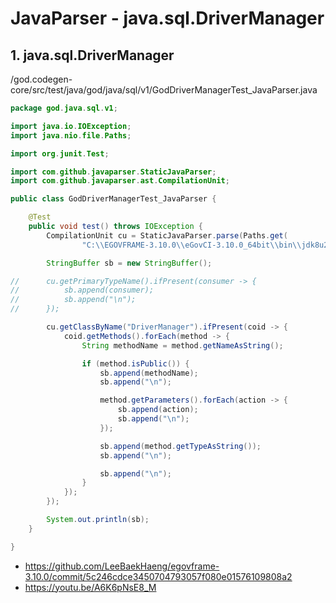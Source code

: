 # JavaParser - java.sql.DriverManager

## 1. java.sql.DriverManager

/god.codegen-core/src/test/java/god/java/sql/v1/GodDriverManagerTest_JavaParser.java

```java
package god.java.sql.v1;

import java.io.IOException;
import java.nio.file.Paths;

import org.junit.Test;

import com.github.javaparser.StaticJavaParser;
import com.github.javaparser.ast.CompilationUnit;

public class GodDriverManagerTest_JavaParser {

	@Test
	public void test() throws IOException {
		CompilationUnit cu = StaticJavaParser.parse(Paths.get(
				"C:\\EGOVFRAME-3.10.0\\eGovCI-3.10.0_64bit\\bin\\jdk8u242-b08\\src\\java\\sql", "DriverManager.java"));

		StringBuffer sb = new StringBuffer();

//		cu.getPrimaryTypeName().ifPresent(consumer -> {
//			sb.append(consumer);
//			sb.append("\n");
//		});

		cu.getClassByName("DriverManager").ifPresent(coid -> {
			coid.getMethods().forEach(method -> {
				String methodName = method.getNameAsString();

				if (method.isPublic()) {
					sb.append(methodName);
					sb.append("\n");

					method.getParameters().forEach(action -> {
						sb.append(action);
						sb.append("\n");
					});

					sb.append(method.getTypeAsString());
					sb.append("\n");

					sb.append("\n");
				}
			});
		});

		System.out.println(sb);
	}

}
```

- https://github.com/LeeBaekHaeng/egovframe-3.10.0/commit/5c246cdce3450704793057f080e01576109808a2
- https://youtu.be/A6K6pNsE8_M

